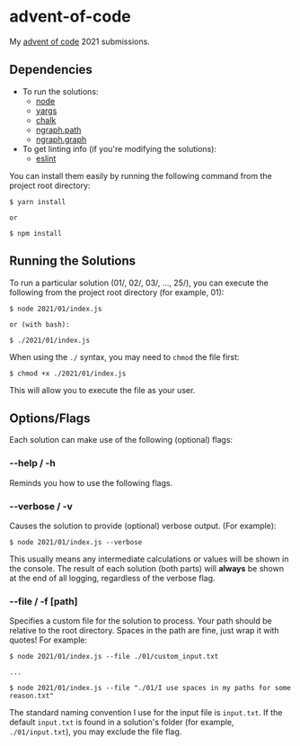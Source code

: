 # advent-of-code

My [advent of code](https://adventofcode.com/2021/) 2021 submissions.

## Dependencies
- To run the solutions:
  - [node](https://nodejs.org/en/) 
  - [yargs](http://yargs.js.org/)
  - [chalk](https://github.com/chalk/chalk)
  - [ngraph.path](https://github.com/anvaka/ngraph.path)
  - [ngraph.graph](https://github.com/anvaka/ngraph.graph)
- To get linting info (if you're modifying the solutions):
  - [eslint](https://eslint.org/)

You can install them easily by running the following command from the project root directory:

```
$ yarn install

or

$ npm install
```

## Running the Solutions

To run a particular solution (01/, 02/, 03/, ..., 25/), you can execute the following from the project root directory (for example, 01):

```
$ node 2021/01/index.js

or (with bash):

$ ./2021/01/index.js
```

When using the `./` syntax, you may need to `chmod` the file first:

```
$ chmod +x ./2021/01/index.js
```

This will allow you to execute the file as your user.

## Options/Flags

Each solution can make use of the following (optional) flags:

### --help / -h

Reminds you how to use the following flags.

### --verbose / -v

Causes the solution to provide (optional) verbose output. (For example):

```
$ node 2021/01/index.js --verbose
```

This usually means any intermediate calculations or values will be shown in the console. The result of each solution (both parts) will **always** be shown at the end of all logging, regardless of the verbose flag.

### --file / -f [path]

Specifies a custom file for the solution to process. Your path should be relative to the root directory. Spaces in the path are fine, just wrap it with quotes! For example:

```
$ node 2021/01/index.js --file ./01/custom_input.txt

...

$ node 2021/01/index.js --file "./01/I use spaces in my paths for some reason.txt"
```

The standard naming convention I use for the input file is `input.txt`. If the default `input.txt` is found in a solution's folder (for example, `./01/input.txt`), you may exclude the file flag.
